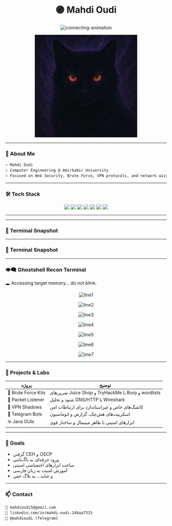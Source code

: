 <h1 align="center">🟣 Mahdi Oudi</h1>

<!-- فقط یک خط انیمیشن بالا -->
<p align="center">
  <img src="https://readme-typing-svg.demolab.com?font=Fira+Code&size=22&pause=1000&color=A020F0&center=true&vCenter=true&width=600&lines=Connecting+to+192.168.1.103..." alt="connecting-animation" />
</p>

<!-- گربه سایبری -->
<p align="center">
  <img src="https://raw.githubusercontent.com/mahdioudi/mahdioudi/main/image.png" width="320" alt="Cybercat" />
</p>

---

### 🧠 About Me

```bash
> Mahdi Oudi
> Computer Engineering @ Amirkabir University
> Focused on Web Security, Brute Force, VPN protocols, and network wizardry
```

---

### 🛠️ Tech Stack

<p align="center">
  <img src="https://img.shields.io/badge/Python-3.x-A020F0?style=for-the-badge&logo=python&logoColor=white" />
  <img src="https://img.shields.io/badge/JavaScript-F7DF1E?style=for-the-badge&logo=javascript&logoColor=black" />
  <img src="https://img.shields.io/badge/React-Dark-4B0082?style=for-the-badge&logo=react" />
  <img src="https://img.shields.io/badge/Kali-Linux-black?style=for-the-badge&logo=linux" />
  <img src="https://img.shields.io/badge/Burp-Suite-orange?style=for-the-badge&logo=burpsuite" />
  <img src="https://img.shields.io/badge/Bash-Scripting-800080?style=for-the-badge&logo=gnubash" />
  <img src="https://img.shields.io/badge/🐈‍⬛-Always+Watching-6A0DAD?style=for-the-badge" />
</p>

---

---

### 🧪 Terminal Snapshot

---

### 🧪 Terminal Snapshot

---

### 👁️‍🗨️ Ghostshell Recon Terminal  
🕳️ Accessing target memory... do not blink.

<p align="center">
  <img src="https://readme-typing-svg.demolab.com?font=Fira+Code&duration=4000&pause=2000&color=A020F0&width=700&lines=%24+./ghostscan+--host+192.168.1.103" alt="line1" />
</p>
<p align="center">
  <img src="https://readme-typing-svg.demolab.com?font=Fira+Code&duration=4000&pause=2000&color=A020F0&width=700&lines=[+]+Spectral+scan+started..." alt="line2" />
</p>
<p align="center">
  <img src="https://readme-typing-svg.demolab.com?font=Fira+Code&duration=4000&pause=2000&color=A020F0&width=700&lines=[+]+Port+22:+OpenSSH" alt="line3" />
</p>
<p align="center">
  <img src="https://readme-typing-svg.demolab.com?font=Fira+Code&duration=4000&pause=2000&color=A020F0&width=700&lines=[+]+Port+8080:+Web+interface" alt="line4" />
</p>
<p align="center">
  <img src="https://readme-typing-svg.demolab.com?font=Fira+Code&duration=4000&pause=2000&color=A020F0&width=700&lines=[!]+Backdoor+found+in+login.php" alt="line5" />
</p>
<p align="center">
  <img src="https://readme-typing-svg.demolab.com?font=Fira+Code&duration=4000&pause=2000&color=A020F0&width=700&lines=Shell+connected+on+31337" alt="line6" />
</p>
<p align="center">
  <img src="https://readme-typing-svg.demolab.com?font=Fira+Code&duration=4000&pause=2000&color=A020F0&width=700&lines=Identity:+ghost@shadow" alt="line7" />
</p>


---

### 📁 Projects & Labs

| پروژه | توضیح |
|-------|--------|
| 🔐 Brute Force Kits | تمرین‌های Juice Shop و TryHackMe با Burp و wordlists |
| 📡 Packet Listener | شنود و تحلیل DNS/HTTP با Wireshark |
| 🧱 VPN Shadows | کانفیگ‌های خاص و غیراستاندارد برای ارتباطات امن |
| 🤖 Telegram Bots | اسکریپت‌های هش‌چک، گزارش و اتوماسیون |
| ☕ Java GUIs | ابزارهای امنیتی با ظاهر مینیمال و ساختار قوی |

---

### 🎯 Goals

- گرفتن CEH و OSCP  
- ورود حرفه‌ای به باگ‌بانتی  
- ساخت ابزارهای اختصاصی امنیتی  
- آموزش امنیت به زبان فارسی  
- و شاید… یه بلاگ خفن

---

### 📫 Contact

```bash
📧 mahdioudi5@gmail.com
🔗 linkedin.com/in/mahdi-oudi-24baa7315
💬 @mahdioudi (Telegram)
```
